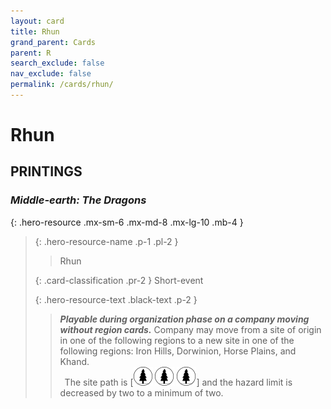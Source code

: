```yaml
---
layout: card
title: Rhun
grand_parent: Cards
parent: R
search_exclude: false
nav_exclude: false
permalink: /cards/rhun/
---
```


# Rhun


## PRINTINGS


### _Middle-earth: The Dragons_

{: .hero-resource .mx-sm-6 .mx-md-8 .mx-lg-10 .mb-4 }
> {: .hero-resource-name .p-1 .pl-2 }
> > <div class="card-mp"></div>
> > <div class="card-name">Rhun</div>
>
> {: .card-classification .pr-2 }
> Short-event
>
> {: .hero-resource-text .black-text .p-2 }
> > ***Playable during organization phase on a company moving without region cards.*** Company may move from a site of origin in one of the following regions to a new site in one of the following regions: Iron Hills, Dorwinion, Horse Plains, and Khand. <br>&ensp;The site path is \[![](/assets/images/wilderness.svg) ![](/assets/images/wilderness.svg) ![](/assets/images/wilderness.svg)] and the hazard limit is decreased by two to a minimum of two. 
> 
